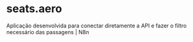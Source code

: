 # seats.aero
Aplicação desenvolvida para conectar diretamente a API e fazer o filtro necessário das passagens | N8n
